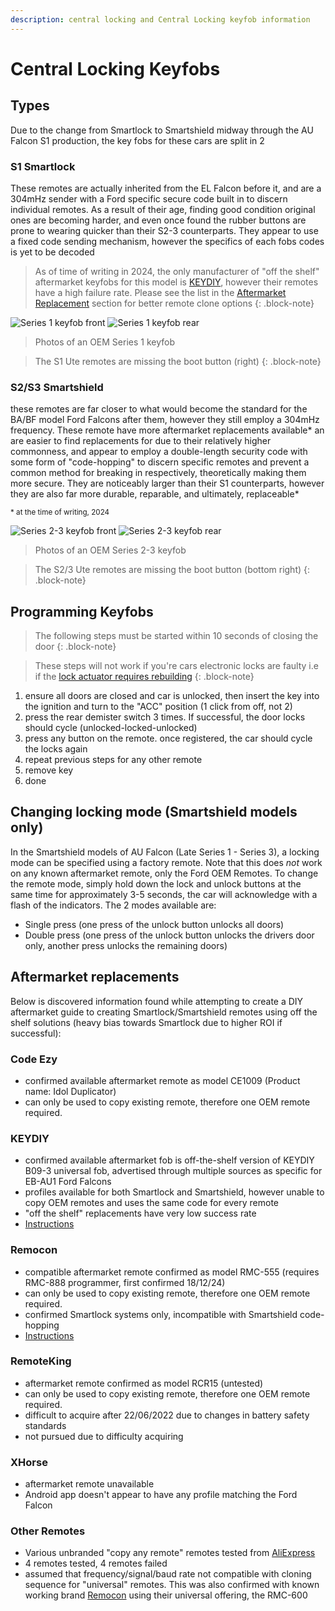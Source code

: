 ```yaml
---
description: central locking and Central Locking keyfob information
---
```


# Central Locking Keyfobs

## Types
Due to the change from Smartlock to Smartshield midway through the AU Falcon S1 production, the key fobs for these cars are split in 2

### S1 Smartlock
These remotes are actually inherited from the EL Falcon before it, and are a 304mHz sender with a Ford specific secure code built in to discern individual remotes. As a result of their age, finding good condition original ones are becoming harder, and even once found the rubber buttons are prone to wearing quicker than their S2-3 counterparts. They appear to use a fixed code sending mechanism, however the specifics of each fobs codes is yet to be decoded

> As of time of writing in 2024, the only manufacturer of "off the shelf" aftermarket keyfobs for this model is [KEYDIY](../../Credits.md#information-cross-referencing), however their remotes have a high failure rate. Please see the list in the [Aftermarket Replacement](#aftermarket-replacements) section for better remote clone options
{: .block-note}

![Series 1 keyfob front](./s1-fob-front.jpg)
![Series 1 keyfob rear](./s1-fob-rear.jpg)

> Photos of an OEM Series 1 keyfob

> The S1 Ute remotes are missing the boot button (right)
{: .block-note}

### S2/S3 Smartshield
these remotes are far closer to what would become the standard for the BA/BF model Ford Falcons after them, however they still employ a 304mHz frequency. These remote have more aftermarket replacements available* an are easier to find replacements for due to their relatively higher commonness, and appear to employ a double-length security code with some form of "code-hopping" to discern specific remotes and prevent a common method for breaking in respectively, theoretically making them more secure. They are noticeably larger than their S1 counterparts, however they are also far more durable, reparable, and ultimately, replaceable*

<sup>* at the time of writing, 2024</sup>

![Series 2-3 keyfob front](./s2-3-fob-front.jpg)
![Series 2-3 keyfob rear](./s2-3-fob-rear.jpg)

> Photos of an OEM Series 2-3 keyfob

> The S2/3 Ute remotes are missing the boot button (bottom right)
{: .block-note}

## Programming Keyfobs

> The following steps must be started within 10 seconds of closing the door
{: .block-note}

> These steps will not work if you're cars electronic locks are faulty i.e if the [lock actuator requires rebuilding](../../Body/DoorLockActuators/DoorLockActuators.md#replacement)
{: .block-note}

1. ensure all doors are closed and car is unlocked, then insert the key into the ignition and turn to the "ACC" position (1 click from off, not 2)
1. press the rear demister switch 3 times. If successful, the door locks should cycle (unlocked-locked-unlocked)
1. press any button on the remote. once registered, the car should cycle the locks again
1. repeat previous steps for any other remote
1. remove key
1. done

## Changing locking mode (Smartshield models only)

In the Smartshield models of AU Falcon (Late Series 1 - Series 3), a locking mode can be specified using a factory remote. Note that this does *not* work on any known aftermarket remote, only the Ford OEM Remotes. To change the remote mode, simply hold down the lock and unlock buttons at the same time for approximately 3-5 seconds, the car will acknowledge with a flash of the indicators. The 2 modes available are:

- Single press (one press of the unlock button unlocks all doors)
- Double press (one press of the unlock button unlocks the drivers door only, another press unlocks the remaining doors)

## Aftermarket replacements

Below is discovered information found while attempting to create a DIY aftermarket guide to creating Smartlock/Smartshield remotes using off the shelf solutions (heavy bias towards Smartlock due to higher ROI if successful):

### Code Ezy
- confirmed available aftermarket remote as model CE1009 (Product name: Idol Duplicator)
- can only be used to copy existing remote, therefore one OEM remote required.

### KEYDIY
- confirmed available aftermarket fob is off-the-shelf version of KEYDIY B09-3 universal fob, advertised through multiple sources as specific for EB-AU1 Ford Falcons
- profiles available for both Smartlock and Smartshield, however unable to copy OEM remotes and uses the same code for every remote
- "off the shelf" replacements have very low success rate
- [Instructions](./KEYDIY/KEYDIY.md)

### Remocon
- compatible aftermarket remote confirmed as model RMC-555 (requires RMC-888 programmer, first confirmed 18/12/24)
- can only be used to copy existing remote, therefore one OEM remote required.
- confirmed Smartlock systems only, incompatible with Smartshield code-hopping
- [Instructions](./Remocon/Remocon.md)

### RemoteKing
- aftermarket remote confirmed as model RCR15 (untested)
- can only be used to copy existing remote, therefore one OEM remote required.
- difficult to acquire after 22/06/2022 due to changes in battery safety standards
- not pursued due to difficulty acquiring

### XHorse
- aftermarket remote unavailable
- Android app doesn't appear to have any profile matching the Ford Falcon

### Other Remotes
- Various unbranded "copy any remote" remotes tested from [AliExpress](../../Credits.md#collected-information-primarily-product-listing-images)
- 4 remotes tested, 4 remotes failed
- assumed that frequency/signal/baud rate not compatible with cloning sequence for "universal" remotes. This was also confirmed with known working brand [Remocon](./Remocon/Remocon.md) using their universal offering, the RMC-600
